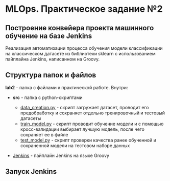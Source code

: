 # MLOps. Практическое задание №2
## Построение конвейера проекта машинного обучение на базе Jenkins
Реализация автоматизации процесса обучения модели классификации на классическом датасете из библиотеки sklearn с использованием пайплайна Jenkins, написанном на Groovy.

## Структура папок и файлов
**lab2** - папка с файлами к практической работе. Внутри:
- **src** - папка с python-скриптами  
  - [data_creation.py](src/data_creation.py) - скрипт загружает датасет, проводит его предобработку и сохраняет отдельно тренировочный и тестовый датасеты
  - [train_model.py](src/train_model.py) - скрипт проводит обучение модели и с помощью кросс-валидации выбирает лучшую модель, после чего сохраняет ее в файле
  - [test_model.py](src/test_model.py) - скрипт проверки качества ранее обученной и сохраненной модели на тестовом наборе данных

- [Jenkins](Jenkins) - пайплайн Jenkins на языке Groovy

## Запуск Jenkins
